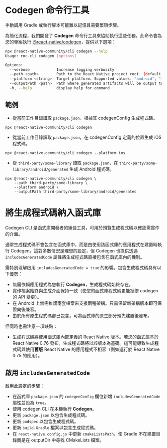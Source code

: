 # Codegen 命令行工具

手動調用 Gradle 或執行腳本可能難以記憶且需要繁瑣步驟。

為簡化流程，我們開發了 **Codegen** 命令行工具來協助執行這些任務。此命令會為您的專案執行 [@react-native/codegen](https://www.npmjs.com/package/@react-native/codegen)，提供以下選項：

```sh
npx @react-native-community/cli codegen --help
Usage: rnc-cli codegen [options]

Options:
  --verbose            Increase logging verbosity
  --path <path>        Path to the React Native project root. (default: "/Users/MyUsername/projects/my-app")
  --platform <string>  Target platform. Supported values: "android", "ios", "all". (default: "all")
  --outputPath <path>  Path where generated artifacts will be output to.
  -h, --help           display help for command
```

## 範例

- 從當前工作目錄讀取 `package.json`，根據其 codegenConfig 生成程式碼。

```shell
npx @react-native-community/cli codegen
```

- 從當前工作目錄讀取 `package.json`，在 codegenConfig 定義的位置生成 iOS 程式碼。

```shell
npx @react-native-community/cli codegen --platform ios
```

- 從 `third-party/some-library` 讀取 `package.json`，在 `third-party/some-library/android/generated` 生成 Android 程式碼。

```shell
npx @react-native-community/cli codegen \
    --path third-party/some-library \
    --platform android \
    --outputPath third-party/some-library/android/generated
```

# 將生成程式碼納入函式庫

Codegen CLI 是函式庫開發者的絕佳工具，可用於預覽生成程式碼以確認需實作的介面。

通常生成程式碼不會包含在函式庫中，而是由使用該函式庫的應用程式在建置時執行 Codegen。這對多數情況是理想的設定，但 Codegen 也提供透過 `includesGeneratedCode` 屬性將生成程式碼直接包含在函式庫內的機制。

需特別理解啟用 `includesGeneratedCode = true` 的影響。包含生成程式碼具有以下優勢：

- 無需依賴應用程式為您執行 **Codegen**，生成程式碼始終存在。
- 實作檔案始終與生成介面保持一致（使您的函式庫程式碼更能抵禦 codegen 的 API 變更）。
- 在 Android 上無需維護兩套檔案來支援兩種架構。只需保留新架構版本即可保證向後兼容。
- 由於所有原生程式碼都已包含，可將函式庫的原生部分預先建置後發布。

但同時也需注意一項缺點：

- 生成程式碼將使用函式庫內部定義的 React Native 版本。若您的函式庫基於 React Native 0.76 發布，生成程式碼將以該版本為基礎。這可能導致生成程式碼與使用**舊版** React Native 的應用程式不相容（例如運行於 React Native 0.75 的應用）。

## 啟用 `includesGeneratedCode`

啟用此設定的步驟：

- 在函式庫 `package.json` 的 `codegenConfig` 欄位新增 `includesGeneratedCode` 屬性並設為 `true`。
- 使用 codegen CLI 在本機執行 **Codegen**。
- 更新 `package.json` 以包含生成程式碼。
- 更新 `podspec` 以包含生成程式碼。
- 更新 `build.Gradle` 檔案以包含生成程式碼。
- 在 `react-native.config.js` 中更新 `cmakeListsPath`，使 Gradle 不在建置目錄而是在 outputDir 中尋找 CMakeLists 檔案。